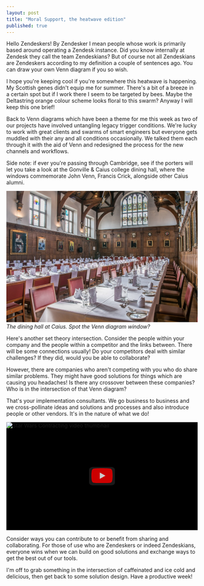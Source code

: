 ```yaml
---
layout: post
title: "Moral Support, the heatwave edition"
published: true
---
```


Hello Zendeskers! By Zendesker I mean people whose work is primarily based around operating a Zendesk instance. Did you know internally at Zendesk they call the team Zendeskians? But of course not all Zendeskians are Zendeskers according to my definition a couple of sentences ago. You can draw your own Venn diagram if you so wish.

I hope you're keeping cool if you're somewhere this heatwave is happening. My Scottish genes didn't equip me for summer. There's a bit of a breeze in a certain spot but if I work there I seem to be targeted by bees. Maybe the Deltastring orange colour scheme looks floral to this swarm? Anyway I will keep this one brief!

Back to Venn diagrams which have been a theme for me this week as two of our projects have involved untangling legacy trigger conditions. We're lucky to work with great clients and swarms of smart engineers but everyone gets muddled with their any and all conditions occasionally. We talked them each through it with the aid of Venn and redesigned the process for the new channels and workflows.

Side note: if ever you're passing through Cambridge, see if the porters will let you take a look at the Gonville & Caius college dining hall, where the windows commemorate John Venn, Francis Crick, alongside other Caius alumni.

![The dining hall at Caius](/assets/img/caius-dining-hall.jpg)
*The dining hall at Caius. Spot the Venn diagram window?*

Here's another set theory intersection. Consider the people within your company and the people within a competitor and the links between. There will be some connections usually! Do your competitors deal with similar challenges? If they did, would you be able to collaborate?

However, there are companies who aren't competing with you who do share similar problems. They might have good solutions for things which are causing you headaches! Is there any crossover between these companies? Who is in the intersection of that Venn diagram?

That's your implementation consultants. We go business to business and we cross-pollinate ideas and solutions and processes and also introduce people or other vendors. It's in the nature of what we do!

<div class="youtube-facade" style="position: relative; overflow: hidden; width: 100%; aspect-ratio: 16/9; background-color: #000; cursor: pointer; max-width: 560px; margin: 0 auto;" data-video-id="ETlLIyQ42iY">
  <img src="https://img.youtube.com/vi/ETlLIyQ42iY/maxresdefault.jpg" 
       alt="Star Wars Contracting video thumbnail" 
       style="width: 100%; height: 100%; object-fit: cover;"
       loading="lazy">
  <button class="youtube-play-button" style="position: absolute; top: 50%; left: 50%; transform: translate(-50%, -50%); width: 68px; height: 48px; background-color: #212121; opacity: 0.8; border-radius: 14%; border: none; cursor: pointer;" aria-label="Play video">
    <svg height="100%" version="1.1" viewBox="0 0 68 48" width="100%">
      <path class="ytp-large-play-button-bg" d="M66.52,7.74c-0.78-2.93-2.49-5.41-5.42-6.19C55.79,.13,34,0,34,0S12.21,.13,6.9,1.55 C3.97,2.33,2.27,4.81,1.48,7.74C0.06,13.05,0,24,0,24s0.06,10.95,1.48,16.26c0.78,2.93,2.49,5.41,5.42,6.19 C12.21,47.87,34,48,34,48s21.79-0.13,27.1-1.55c2.93-0.78,4.64-3.26,5.42-6.19C67.94,34.95,68,24,68,24S67.94,13.05,66.52,7.74z" fill="#f00"></path>
      <path d="M 45,24 27,14 27,34" fill="#fff"></path>
    </svg>
  </button>
</div>

<script src="/assets/js/youtube-facade.js"></script>

Consider ways you can contribute to or benefit from sharing and collaborating. For those of use who are Zendeskers or indeed Zendeskians, everyone wins when we can build on good solutions and exchange ways to get the best out of our tools.

I'm off to grab something in the intersection of caffeinated and ice cold and delicious, then get back to some solution design. Have a productive week!